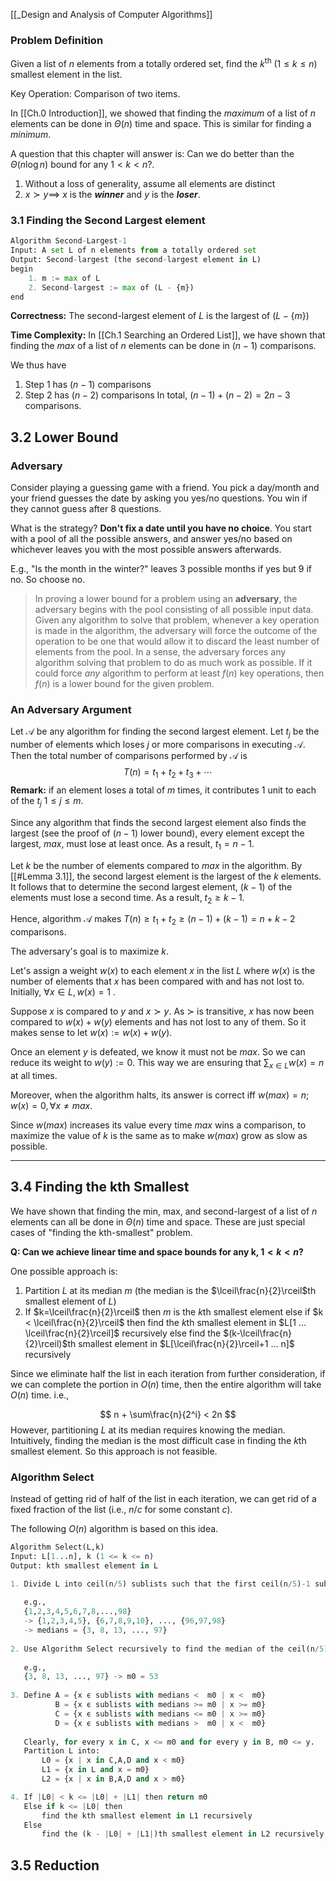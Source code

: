 [[_Design and Analysis of Computer Algorithms]]

### Problem Definition

Given a list of $n$ elements from a totally ordered set, find the $k^\text{th}$ ($1\leq k\leq n$) smallest element in the list.

Key Operation: Comparison of two items.

In [[Ch.0 Introduction]], we showed that finding the *maximum* of a list of $n$ elements can be done in $\Theta(n)$ time and space. This is similar for finding a *minimum*.

A question that this chapter will answer is: Can we do better than the $\Theta(n\log n)$ bound for any $1<k<n$?.

1. Without a loss of generality, assume all elements are distinct
2. $x\succ y \implies$ $x$ is the ***winner*** and $y$ is the ***loser***.

### 3.1 Finding the Second Largest element

```python
Algorithm Second-Largest-1
Input: A set L of n elements from a totally ordered set
Output: Second-largest (the second-largest element in L)
begin
	1. m := max of L
	2. Second-largest := max of (L - {m})
end
```

**Correctness:** The second-largest element of $L$ is the largest of $(L-\{m\})$

**Time Complexity:** In [[Ch.1 Searching an Ordered List]], we have shown that finding the *max* of a list of $n$ elements can be done in $(n-1)$ comparisons.

We thus have
1. Step 1 has $(n-1)$ comparisons
2. Step 2 has $(n-2)$ comparisons
In total, $(n-1)+(n-2)=2n-3$ comparisons.


## 3.2 Lower Bound

### Adversary

Consider playing a guessing game with a friend. You pick a day/month and your friend guesses the date by asking you yes/no questions. You win if they cannot guess after 8 questions.

What is the strategy? __Don't fix a date until you have no choice__. You start with a pool of all the possible answers, and answer yes/no based on whichever leaves you with the most possible answers afterwards.

E.g., "Is the month in the winter?" leaves 3 possible months if yes but 9 if no. So choose no.

> In proving a lower bound for a problem using an **adversary**, the adversary begins with the pool consisting of all possible input data.
> Given any algorithm to solve that problem, whenever a key operation is made in the algorithm, the adversary will force the outcome of the operation to be one that would allow it to discard the least number of elements from the pool.
> In a sense, the adversary forces any algorithm solving that problem to do as much work as possible. If it could force *any* algorithm to perform at least $f(n)$ key operations, then $f(n)$ is a lower bound for the given problem.

### An Adversary Argument

Let $\mathcal{A}$ be any algorithm for finding the second largest element. Let $t_j$ be the number of elements which loses $j$ or more comparisons in executing $\mathcal A$. Then the total number of comparisons performed by $\mathcal A$ is
$$
T(n) = t_1 + t_2 + t_3 + \cdots
$$
**Remark:** if an element loses a total of $m$ times, it contributes 1 unit to each of the $t_j$ $1 \leq j \leq m$.

Since any algorithm that finds the second largest element also finds the largest (see the proof of $(n-1)$ lower bound), every element except the largest, *max*, must lose at least once. As a result, $t_1=n-1$.

Let $k$ be the number of elements compared to *max* in the algorithm. By [[#Lemma 3.1]], the second largest element is the largest of the $k$ elements. It follows that to determine the second largest element, $(k-1)$ of the elements must lose a second time. As a result, $t_2 \geq k-1$.

Hence, algorithm $\mathcal A$ makes $T(n) \geq t_1 + t_2 \geq (n-1) + (k-1) = n+k-2$ comparisons.

The adversary's goal is to maximize $k$.

Let's assign a weight $w(x)$ to each element $x$ in the list $L$ where $w(x)$ is the number of elements that $x$ has been compared with and has not lost to. Initially, $\forall x\in L, w(x)=1$ .

Suppose $x$ is compared to $y$ and $x\succ y$. As $\succ$ is transitive, $x$ has now been compared to $w(x)+w(y)$ elements and has not lost to any of them. So it makes sense to let $w(x):=w(x)+w(y)$.

Once an element $y$ is defeated, we know it must not be *max*. So we can reduce its weight to $w(y):=0$. This way we are ensuring that $\sum_{x\in L}w(x)=n$ at all times.

Moreover, when the algorithm halts, its answer is correct iff $w(max)=n; w(x)=0, \forall x\neq max$.

Since $w(max)$ increases its value every time *max* wins a comparison, to maximize the value of $k$ is the same as to make $w(max)$ grow as slow as possible.


------

## 3.4 Finding the kth Smallest

We have shown that finding the min, max, and second-largest of a list of $n$ elements can all be done in $\Theta(n)$ time and space. These are just special cases of "finding the kth-smallest" problem.

**Q: Can we achieve linear time and space bounds for any k, $1<k<n$?**

One possible approach is:
1. Partition $L$ at its median $m$ (the median is the $\lceil\frac{n}{2}\rceil$th smallest element of $L$)
2. If $k=\lceil\frac{n}{2}\rceil$
	   then $m$ is the $k$th smallest element
	   else if $k < \lceil\frac{n}{2}\rceil$
		   then find the $k$th smallest element in $L[1 ... \lceil\frac{n}{2}\rceil]$ recursively
	   else find the $(k-\lceil\frac{n}{2}\rceil)$th smallest element in $L[\lceil\frac{n}{2}\rceil+1 ... n]$ recursively

Since we eliminate half the list in each iteration from further consideration, if we can complete the portion in $O(n)$ time, then the entire algorithm will take $O(n)$ time.
i.e.,

$$
n + \sum\frac{n}{2^i} < 2n
$$
However, partitioning $L$ at its median requires knowing the median. Intuitively, finding the median is the most difficult case in finding the $k$th smallest element. So this approach is not feasible.

### Algorithm Select

Instead of getting rid of half of the list in each iteration, we can get rid of a fixed fraction of the list (i.e., $n/c$ for some constant $c$).

The following $O(n)$ algorithm is based on this idea.

```python
Algorithm Select(L,k)
Input: L[1...n], k (1 <= k <= n)
Output: kth smallest element in L

1. Divide L into ceil(n/5) sublists such that the first ceil(n/5)-1 sublists contain exactly 5 elements each, while the remaining one will contain n%5 elements. Find the median of each sublist.
   
   e.g.,
   {1,2,3,4,5,6,7,8,...,98}
   -> {1,2,3,4,5}, {6,7,8,9,10}, ..., {96,97,98}
   -> medians = {3, 8, 13, ..., 97}
   
2. Use Algorithm Select recursively to find the median of the ceil(n/5) medians obtained in Step 1. Let it be m0.
   
   e.g.,
   {3, 8, 13, ..., 97} -> m0 = 53
   
3. Define A = {x ϵ sublists with medians <  m0 | x <  m0}
		  B = {x ϵ sublists with medians >= m0 | x >= m0}
		  C = {x ϵ sublists with medians <= m0 | x >= m0}
		  D = {x ϵ sublists with medians >  m0 | x <  m0}
   
   Clearly, for every x in C, x <= m0 and for every y in B, m0 <= y.
   Partition L into:
	   L0 = {x | x in C,A,D and x < m0}
	   L1 = {x in L and x = m0}
	   L2 = {x | x in B,A,D and x > m0}

4. If |L0| < k <= |L0| + |L1| then return m0
   Else if k <= |L0| then
	   find the kth smallest element in L1 recursively
   Else
	   find the (k - |L0| + |L1|)th smallest element in L2 recursively

```


## 3.5 Reduction